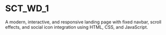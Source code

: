 # SCT_WD_1
A modern, interactive, and responsive landing page with fixed navbar, scroll effects, and social icon integration using HTML, CSS, and JavaScript.
